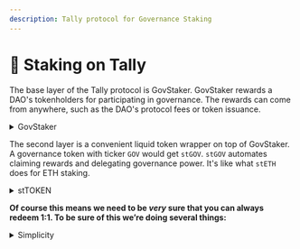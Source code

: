 ```yaml
---
description: Tally protocol for Governance Staking
---
```


# 🏦 Staking on Tally

The base layer of the Tally protocol is GovStaker. GovStaker rewards a DAO's tokenholders for participating in governance. The rewards can come from anywhere, such as the DAO's protocol fees or token issuance.

<details>

<summary>GovStaker</summary>



The base layer of the Tally protocol is GovStaker. GovStaker rewards a DAO's tokenholders for participating in governance. The rewards can come from anywhere, such as the DAO's protocol fees or token issuance.

In GovStaker, tokenholders may – and often must – use their staked tokens in governance. Staking supports – or even requires – that stakers delegate their staked tokens' voting power.

**Here's how it works:**

* The DAO decides on eligibility criteria for GovStaker's rewards. For example, stakers might need to activate their voting power to be eligible.
* Tokenholders stake tokens to be eligible for staking rewards. Staking and unstaking is instant.
* The DAO sends rewards into its GovStaker. For example, the DAO might route protocol fees to staker.
* GovStaker distributes those rewards among stakers over time. Each staker's reward is proportional to their staked balance over time.
* Stakers set a beneficiary, such as themselves. The beneficiary can claim their accrued rewards at any time.

**Implementation details:**

* GovStaker is an immutable contract with minimal governance. It does have two admin functions:
  * Adding new sources of reward
  * Changing the eligibility criteria
* GovStaker is out-of-the-box compatible with existing \`ERC20Votes\` governance tokens. It supports \`ERC20Votes\` delegation with the "surrogate factory" pattern. GovStaker creates a surrogate contract for each delegate. It delegates voting power in each surrogate to the delegate.
* Whenever GovStaker receives rewards, it distributes them over a period of time. Distributing over time gives unstaked tokenholders a chance to stake. A smooth schedule also minimizes discontinuities from flash staking.
* The GovStaker contract builds on [UniStaker](https://github.com/uniswapfoundation/UniStaker). Unistaker is based on Syntheix's [StakingRewards](https://github.com/Synthetixio/synthetix/blob/develop/contracts/StakingRewards.sol).

</details>

The second layer is a convenient liquid token wrapper on top of GovStaker. A governance token with ticker `GOV` would get `stGOV`. `stGOV` automates claiming rewards and delegating governance power. It's like what `stETH` does for ETH staking.

<details>

<summary>stTOKEN</summary>

**Tally Protocol**

The protocol is a software convenience layer on top of staking designed to make the process of doing the work of selecting delegates (and holding them accountable!) easier for staker.\


<img src="../.gitbook/assets/image (3).png" alt="" data-size="original">

Again, the Tally Protocol only manages it’s own staked token vault, no one elses.

<img src="../.gitbook/assets/image (4).png" alt="" data-size="original">

What the Tally Protocol does that is special, is that it creates a _receipt token_ for the \[token] which is staked through it, called st\[token], and it returns it to the user.

<img src="../.gitbook/assets/image (5).png" alt="" data-size="original">

The underlying tokens that the Tally Protocol have staked on the users behalf are _always_ available to redeem, 1:1 plus rewards, at any time, with no delay or lockup.

<img src="../.gitbook/assets/image (6).png" alt="" data-size="original">

This is a very important point. The st\[token] receipt is functionally equivalent to the underlying token, it can be exchanged at any time. Because of this, there is no risk of a depeg event for the st\[token]:\[token] exchange rate. Any deviation from a 1:1 exchange rate would be instantly arbitraged by 3rd parties staking or unstaking st\[token]:\[token] to capture any deviation in the exchange rate.

</details>

**Of course this means we need to be **_**very**_** sure that you can always redeem 1:1. To be sure of this we’re doing several things:**

<details>

<summary>Simplicity </summary>



One of the most powerful tools in security is simplicity. The Tally Protocol itself is very simple, and the contract which manages the token is essentially just a wrapper contract that deposits the DAO \[token] into staker and mints st\[token], or takes in st\[token], and returns \[token].

The contract is easy to reason about, easy to test, and intentionally designed to be very simple.

To address some of your specific questions:

1. **Misalignment Risk: The ratio of unlocked tokens to quorum requirements may become imbalanced, potentially making governance decisions either too easy (if quorum is too low relative to supply) or too difficult (if quorum is too high).**

There is no danger of misalignment risk in the protocol as there are no locked tokens.

Holders of st\[token] have all the same governance rights as \[token] holders and the two tokens are effectively identical (except the fact that st\[token]'s also earn auto-compounding yield). As there is no lockup period, users are free to move between the two tokens at any time, meaning there is effectively no change in _how_ the tokens interact with governance.

What we do hope happens however is that more token holders participate in governance. If that happens it might be worthwhile revisiting quorum requirements, but keep in mind this is a _feature_ not a bug. There is no leveraged voting power being created here, users are electing themselves to be more active in governance. The delegation strategies the DAO might elect to use in the Tally Protocol are no different than users choosing to delegate their tokens themselves.

Additionally, delegation strategies have no special powers that might present a danger. Token holders are free to change delegation strategies at any time. Poorly implemented delegation strategies do not pose a feedback loop danger, and in the absolute worst case scenario users simply withdraw their tokens, or delegate to themselves.

In essence, the Tally Protocol does not introduce any new variables to the game theory of how DAO governance currently operates. All the expectations we hold to be true in vanilla DAO governance and hold true with the Tally Protocol as a governance participant as well.

2. **Participation Gap: Even with increased staking, the growth in active participants may lag behind the growth in token supply, making it progressively harder to reach quorum over time.**

This is not a concern with either staker or Tally Protocol. All tokens in staking and Tally protocol must be delegated (this is not optional and is core to why staking works: users _must_ do effort to be rewarded such that they are rewarded specifically for their own efforts). This means that increase of tokens staking whether directly, or via the Tally protocol strictly results in an increase of delegated voting power.

In the implementation we are proposing for DAOs there are economic incentives to be sure the delegated voter is active as well.

This is actually _safer_ for DAOs and ensures that participation in the DAO is always high and grows as more token holders elect to use the staker or the protocol.

3. **Governance Efficacy: This potential misalignment could affect the DAO’s ability to make timely and representative decisions, especially if a significant portion of the growing token supply remains passive in governance.**

There are no passive tokens in the Tally Protocol or in staking as 100% of staked tokens, whether through the Tally protocol or directly via staker are at a minimum delegated. This means that the efficacy of the DAO is unchanged from today's status quo: either delegates vote or they don’t. The Tally protocol and staking don’t influence the commitment of our delegates to participate.

In the implementation we are specifically suggesting for DAOs there are also requirements that rewards be linked to _participation_, meaning there is a strong economic incentive to actively participate in governance for both the token holders and their delegate. Staking and the Tally Protocol will substantially work to significantly reduce passive holders and reward actives in the DAO.

</details>

